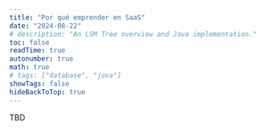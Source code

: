 ```yaml
---
title: "Por qué emprender en SaaS"
date: "2024-08-22"
# description: "An LSM Tree overview and Java implementation."
toc: false
readTime: true
autonumber: true
math: true
# tags: ["database", "java"]
showTags: false
hideBackToTop: true
---
```


TBD